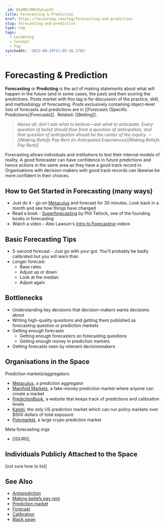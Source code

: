 ```yaml
---
_id: 8daMDi9NEShyLqxth
title: Forecasting & Prediction
href: https://lesswrong.com/tag/forecasting-and-prediction
slug: forecasting-and-prediction
type: tag
tags:
  - LessWrong
  - Concept
  - Tag
synchedAt: '2022-08-29T11:05:16.276Z'
---
```


# Forecasting & Prediction

**Forecasting** or **Predicting** is the act of making statements about what will happen in the future (and in some cases, the past) and then scoring the predictions. Posts market with this tag is for discussion of the practice, skill, and methodology of forecasting. Posts exclusively containing object-level lists of forecasts and predictions are in [[Forecasts (Specific Predictions)|Forecasts]].  Related: [[Betting]].

> *Above all, don’t ask what to believe—ask what to anticipate. Every question of belief should flow from a question of anticipation, and that question of anticipation should be the center of the inquiry.  –* *[[Making Beliefs Pay Rent (in Anticipated Experiences)|Making Beliefs Pay Rent]]*

Forecasting allows individuals and institutions to test their internal models of reality. A good forecaster can have confidence in future predictions and hence actions in the same area as they have a good track record in. Organisations with decision-makers with good track records can likewise be more confident in their choices.

## How to Get Started in Forecasting (many ways)

- Just do it - go on [Metaculus](https://www.metaculus.com/questions/) and forecast for 30 minutes. Look back in a month and see how things have changed
- Read a book - [Superforecasting](https://www.amazon.com/Superforecasting-audiobook/dp/B0131HGPQQ/ref=sr_1_1?crid=EIN4B0NE83W2&keywords=superforecasting&qid=1660197471&sprefix=superforecastin%2Caps%2C389&sr=8-1) by Phil Tetlock, one of the founding books in forecasting
- Watch a video - Alex Lawson's [Intro to Forecasting](https://www.youtube.com/watch?v=e6Q7Ez3PkOw) videos

## Basic Forecasting Tips

- 5-second forecast - Just go with your gut. You'll probably be badly calibrated but you will learn than
- Longer forecast
    - Base rates
    - Adjust up or down
    - Look at the median
    - Adjust again

## Bottlenecks

- Understanding key decisions that decision-makers wants decisions about
- Writing high-quality questions and getting them published as forecasting question or prediction markets
- Getting enough forecasts
    - Getting enough forecasters on forecasting questions
    - Getting enough money in prediction markets
- Getting forecasts seen by relevant decisionmakers

## Organisations in the Space

Prediction markets/aggregators

- [Metaculus](https://www.metaculus.com/questions/), a prediction aggregator
- [Manifold Markets](https://manifold.markets/home), a fake-money prediction market where anyone can create a market
- [PredictionBook](http://predictionbook.com/), a website that keeps track of predictions and calibration levels
- [Kalshi](https://kalshi.com/), the only US prediction market which can run policy markets over $500 dollars of total exposure
- [Polymarket](https://polymarket.com/), a large crypo prediction market

Meta forecasting orgs 

- [[QURI]], 

## Individuals Publicly Attached to the Space

\[not sure how to list\] 

## See Also

- [Antiprediction](https://lessestwrong.com/tag/antiprediction)
- [Making beliefs pay rent](https://lessestwrong.com/tag/making-beliefs-pay-rent)
- [Prediction market](https://lessestwrong.com/tag/prediction-markets)
- [Forecast](https://lessestwrong.com/tag/forecast)
- [Calibration](https://lessestwrong.com/tag/calibration)
- [Black swan](https://lessestwrong.com/tag/black-swans)
